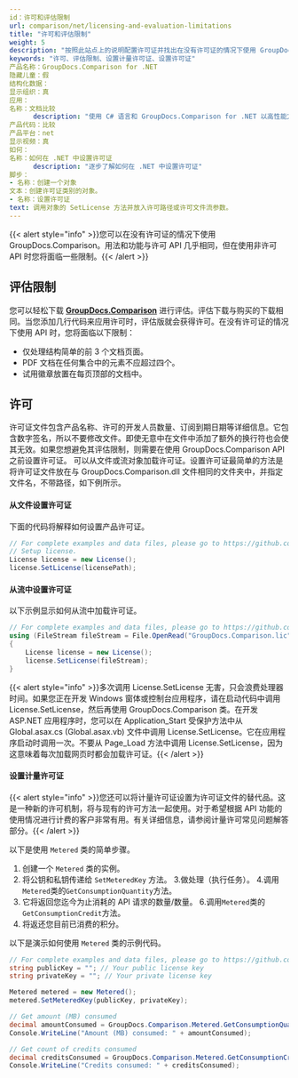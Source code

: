 ```yaml
---
id：许可和评估限制
url: comparison/net/licensing-and-evaluation-limitations
title: "许可和评估限制"
weight: 5
description: "按照此站点上的说明配置许可证并找出在没有许可证的情况下使用 GroupDocs.Comparison for .NET 时的限制（评估限制）"
keywords: "许可、评估限制、设置计量许可证、设置许可证"
产品名称：GroupDocs.Comparison for .NET
隐藏儿童：假
结构化数据：
显示组织：真
应用：
名称：文档比较
      description: "使用 C# 语言和 GroupDocs.Comparison for .NET 以高性能方式本地比较文档"
产品代码：比较
产品平台：net
显示视频：真
如何：
名称：如何在 .NET 中设置许可证
      description: "逐步了解如何在 .NET 中设置许可证"
脚步：
- 名称：创建一个对象
文本：创建许可证类别的对象。
- 名称：设置许可证
text: 调用对象的 SetLicense 方法并放入许可路径或许可文件流参数。
---
```

{{< alert style="info" >}}您可以在没有许可证的情况下使用 GroupDocs.Comparison。用法和功能与许可 API 几乎相同，但在使用非许可 API 时您将面临一些限制。{{< /alert >}}

## 评估限制

您可以轻松下载 **[GroupDocs.Comparison](https://products.groupdocs.com/comparison/net)** 进行评估。评估下载与购买的下载相同。当您添加几行代码来应用许可时，评估版就会获得许可。在没有许可证的情况下使用 API 时，您将面临以下限制：

* 仅处理结构简单的前 3 个文档页面。
* PDF 文档在任何集合中的元素不应超过四个。
* 试用徽章放置在每页顶部的文档中。

## 许可

许可证文件包含产品名称、许可的开发人员数量、订阅到期日期等详细信息。它包含数字签名，所以不要修改文件。即使无意中在文件中添加了额外的换行符也会使其无效。如果您想避免其评估限制，则需要在使用 GroupDocs.Comparison API 之前设置许可证。
可以从文件或流对象加载许可证。设置许可证最简单的方法是将许可证文件放在与 GroupDocs.Comparison.dll 文件相同的文件夹中，并指定文件名，不带路径，如下例所示。

#### 从文件设置许可证

下面的代码将解释如何设置产品许可证。

```csharp
// For complete examples and data files, please go to https://github.com/groupdocs-comparison/GroupDocs.Comparison-for-.NET
// Setup license.
License license = new License();
license.SetLicense(licensePath);
```

#### 从流中设置许可证

以下示例显示如何从流中加载许可证。

```csharp
// For complete examples and data files, please go to https://github.com/groupdocs-comparison/GroupDocs.Comparison-for-.NET
using (FileStream fileStream = File.OpenRead("GroupDocs.Comparison.lic"))
{
    License license = new License();
    license.SetLicense(fileStream);
}
```

{{< alert style="info" >}}多次调用 License.SetLicense 无害，只会浪费处理器时间。如果您正在开发 Windows 窗体或控制台应用程序，请在启动代码中调用 License.SetLicense，然后再使用 GroupDocs.Comparison 类。在开发 ASP.NET 应用程序时，您可以在 Application_Start 受保护方法中从 Global.asax.cs (Global.asax.vb) 文件中调用 License.SetLicense。它在应用程序启动时调用一次。不要从 Page_Load 方法中调用 License.SetLicense，因为这意味着每次加载网页时都会加载许可证。{{< /alert >}}

#### 设置计量许可证

{{< alert style="info" >}}您还可以将计量许可证设置为许可证文件的替代品。这是一种新的许可机制，将与现有的许可方法一起使用。对于希望根据 API 功能的使用情况进行计费的客户非常有用。有关详细信息，请参阅计量许可常见问题解答部分。{{< /alert >}}

以下是使用 `Metered` 类的简单步骤。

1. 创建一个 `Metered` 类的实例。
2. 将公钥和私钥传递给 `SetMeteredKey` 方法。
3.做处理（执行任务）。
4.调用`Metered`类的`GetConsumptionQuantity`方法。
5. 它将返回您迄今为止消耗的 API 请求的数量/数量。
6.调用`Metered`类的`GetConsumptionCredit`方法。
7. 将返还您目前已消费的积分。

以下是演示如何使用 `Metered` 类的示例代码。

```csharp
// For complete examples and data files, please go to https://github.com/groupdocs-comparison/GroupDocs.Comparison-for-.NET
string publicKey = ""; // Your public license key
string privateKey = ""; // Your private license key

Metered metered = new Metered();
metered.SetMeteredKey(publicKey, privateKey);

// Get amount (MB) consumed
decimal amountConsumed = GroupDocs.Comparison.Metered.GetConsumptionQuantity();
Console.WriteLine("Amount (MB) consumed: " + amountConsumed);

// Get count of credits consumed
decimal creditsConsumed = GroupDocs.Comparison.Metered.GetConsumptionCredit();
Console.WriteLine("Credits consumed: " + creditsConsumed);
```

